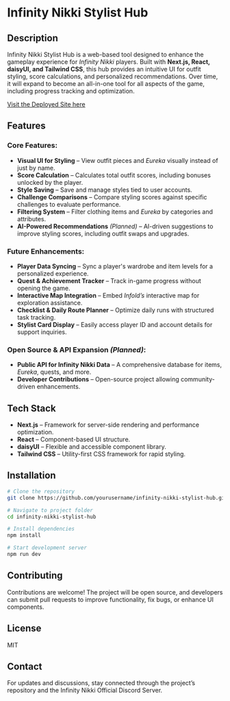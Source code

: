 # Infinity Nikki Stylist Hub

## Description
Infinity Nikki Stylist Hub is a web-based tool designed to enhance the gameplay experience for *Infinity Nikki* players. Built with **Next.js, React, daisyUI, and Tailwind CSS**, this hub provides an intuitive UI for outfit styling, score calculations, and personalized recommendations. Over time, it will expand to become an all-in-one tool for all aspects of the game, including progress tracking and optimization.

[Visit the Deployed Site here](infinity-nikki-stylist-5xe2iifw8-jesswillcodes-projects.vercel.app)

## Features
### Core Features:
- **Visual UI for Styling** – View outfit pieces and *Eureka* visually instead of just by name.
- **Score Calculation** – Calculates total outfit scores, including bonuses unlocked by the player.
- **Style Saving** – Save and manage styles tied to user accounts.
- **Challenge Comparisons** – Compare styling scores against specific challenges to evaluate performance.
- **Filtering System** – Filter clothing items and *Eureka* by categories and attributes.
- **AI-Powered Recommendations** *(Planned)* – AI-driven suggestions to improve styling scores, including outfit swaps and upgrades.

### Future Enhancements:
- **Player Data Syncing** – Sync a player's wardrobe and item levels for a personalized experience.
- **Quest & Achievement Tracker** – Track in-game progress without opening the game.
- **Interactive Map Integration** – Embed *Infold’s* interactive map for exploration assistance.
- **Checklist & Daily Route Planner** – Optimize daily runs with structured task tracking.
- **Stylist Card Display** – Easily access player ID and account details for support inquiries.

### Open Source & API Expansion *(Planned)*:
- **Public API for Infinity Nikki Data** – A comprehensive database for items, *Eureka*, quests, and more.
- **Developer Contributions** – Open-source project allowing community-driven enhancements.

## Tech Stack
- **Next.js** – Framework for server-side rendering and performance optimization.
- **React** – Component-based UI structure.
- **daisyUI** – Flexible and accessible component library.
- **Tailwind CSS** – Utility-first CSS framework for rapid styling.

## Installation
```sh
# Clone the repository
git clone https://github.com/yourusername/infinity-nikki-stylist-hub.git

# Navigate to project folder
cd infinity-nikki-stylist-hub

# Install dependencies
npm install

# Start development server
npm run dev
```

## Contributing
Contributions are welcome! The project will be open source, and developers can submit pull requests to improve functionality, fix bugs, or enhance UI components.

## License
MIT

## Contact
For updates and discussions, stay connected through the project’s repository and the Infinity Nikki Official Discord Server.